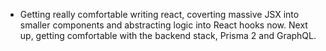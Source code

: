 ---
---

- Getting really comfortable writing react, coverting massive JSX into smaller components and abstracting logic into React hooks now. Next up, getting comfortable with the backend stack, Prisma 2 and GraphQL.
